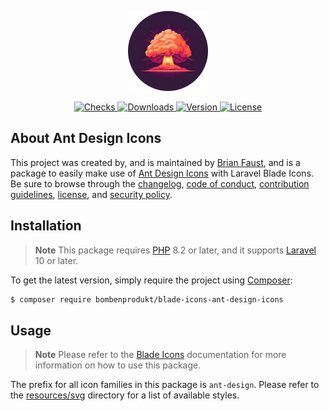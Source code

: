 <p align="center">
    <a href="https://bombenprodukt.com" target="_blank">
        <img src="https://raw.githubusercontent.com/BombenProdukt/assets/main/logo-text.svg" width="128" alt="BombenProdukt Logo" />
    </a>
</p>

<p align="center">
    <a href="https://github.com/faustbrian/blade-icons-ant-design-icons/actions">
        <img src="https://badge.sh/github/check-runs/BombenProdukt/blade-icons-ant-design-icons" alt="Checks" />
    </a>
    <a href="https://packagist.org/packages/bombenprodukt/blade-icons-ant-design-icons">
        <img src="https://badge.sh/packagist/downloads/BombenProdukt/blade-icons-ant-design-icons" alt="Downloads" />
    </a>
    <a href="https://packagist.org/packages/bombenprodukt/blade-icons-ant-design-icons">
        <img src="https://badge.sh/packagist/version/BombenProdukt/blade-icons-ant-design-icons" alt="Version" />
    </a>
    <a href="https://packagist.org/packages/bombenprodukt/blade-icons-ant-design-icons">
        <img src="https://badge.sh/packagist/license/BombenProdukt/blade-icons-ant-design-icons" alt="License" />
    </a>
</p>

## About Ant Design Icons

This project was created by, and is maintained by [Brian Faust](https://github.com/faustbrian), and is a package to easily make use of [Ant Design Icons](https://github.com/ant-design/ant-design-icons) with Laravel Blade Icons. Be sure to browse through the [changelog](CHANGELOG.md), [code of conduct](.github/CODE_OF_CONDUCT.md), [contribution guidelines](.github/CONTRIBUTING.md), [license](LICENSE), and [security policy](.github/SECURITY.md).

## Installation

> **Note**
> This package requires [PHP](https://www.php.net/) 8.2 or later, and it supports [Laravel](https://laravel.com/) 10 or later.

To get the latest version, simply require the project using [Composer](https://getcomposer.org/):

```bash
$ composer require bombenprodukt/blade-icons-ant-design-icons
```

## Usage

> **Note**
> Please refer to the [Blade Icons](https://github.com/faustbrian/blade-icons) documentation for more information on how to use this package.

The prefix for all icon families in this package is `ant-design`. Please refer to the [resources/svg](/resources/svg) directory for a list of available styles.
